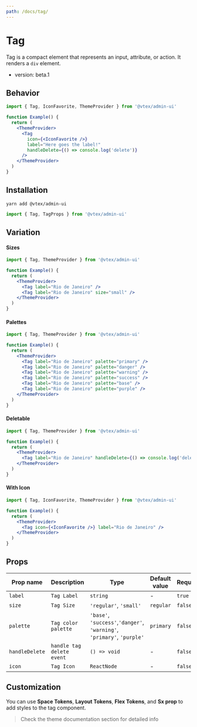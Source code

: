 ```yaml
---
path: /docs/tag/
---
```


# Tag

Tag is a compact element that represents an input, attribute, or action. It renders a `div` element.

- version: beta.1

## Behavior

```jsx
import { Tag, IconFavorite, ThemeProvider } from '@vtex/admin-ui'

function Example() {
  return (
    <ThemeProvider>
      <Tag
        icon={<IconFavorite />}
        label="Here goes the label!"
        handleDelete={() => console.log('delete')}
      />
    </ThemeProvider>
  )
}
```

## Installation

```static
yarn add @vtex/admin-ui
```

```jsx static
import { Tag, TagProps } from '@vtex/admin-ui'
```

## Variation

#### Sizes

```jsx
import { Tag, ThemeProvider } from '@vtex/admin-ui'

function Example() {
  return (
    <ThemeProvider>
      <Tag label="Rio de Janeiro" />
      <Tag label="Rio de Janeiro" size="small" />
    </ThemeProvider>
  )
}
```

#### Palettes

```jsx
import { Tag, ThemeProvider } from '@vtex/admin-ui'

function Example() {
  return (
    <ThemeProvider>
      <Tag label="Rio de Janeiro" palette="primary" />
      <Tag label="Rio de Janeiro" palette="danger" />
      <Tag label="Rio de Janeiro" palette="warning" />
      <Tag label="Rio de Janeiro" palette="success" />
      <Tag label="Rio de Janeiro" palette="base" />
      <Tag label="Rio de Janeiro" palette="purple" />
    </ThemeProvider>
  )
}
```

#### Deletable

```jsx
import { Tag, ThemeProvider } from '@vtex/admin-ui'

function Example() {
  return (
    <ThemeProvider>
      <Tag label="Rio de Janeiro" handleDelete={() => console.log('delete')} />
    </ThemeProvider>
  )
}
```

#### With Icon

```jsx
import { Tag, IconFavorite, ThemeProvider } from '@vtex/admin-ui'

function Example() {
  return (
    <ThemeProvider>
      <Tag icon={<IconFavorite />} label="Rio de Janeiro" />
    </ThemeProvider>
  )
}
```

## Props

| Prop name      | Description               | Type                                                                   | Default value | Required? |
| -------------- | ------------------------- | ---------------------------------------------------------------------- | ------------- | --------- |
| `label`        | `Tag Label`               | `string`                                                               | -             | `true`    |
| `size`         | `Tag Size`                | `'regular'`, `'small'`                                                 | `regular`     | `false`   |
| `palette`      | `Tag color palette`       | `'base'`, `'success'`,`'danger'`, `'warning'`, `'primary'`, `'purple'` | `primary`     | `false`   |
| `handleDelete` | `handle tag delete event` | `() => void`                                                           | -             | `false`   |
| `icon`         | `Tag Icon`                | `ReactNode`                                                            | -             | `false`   |

## Customization

You can use **Space Tokens**, **Layout Tokens**, **Flex Tokens**, and **Sx prop** to add styles to the tag component.

> Check the theme documentation section for detailed info

